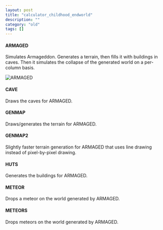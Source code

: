```yaml
---
layout: post
title: "calculator_childhood_endworld"
description: ""
category: "old"
tags: []
---
```



#### ARMAGED

Simulates Armageddon. Generates a terrain, then fills it with buildings in caves. Then it simulates the collapse of the generated world on a per-column basis.

![ARMAGED](../images/calculator_childhood/ARMAGED.gif)

#### CAVE

Draws the caves for ARMAGED.

#### GENMAP

Draws/generates the terrain for ARMAGED.

#### GENMAP2

Slightly faster terrain generation for ARMAGED that uses line drawing instead of pixel-by-pixel drawing.

#### HUTS

Generates the buildings for ARMAGED.

#### METEOR

Drops a meteor on the world generated by ARMAGED.

#### METEORS

Drops meteors on the world generated by ARMAGED.
